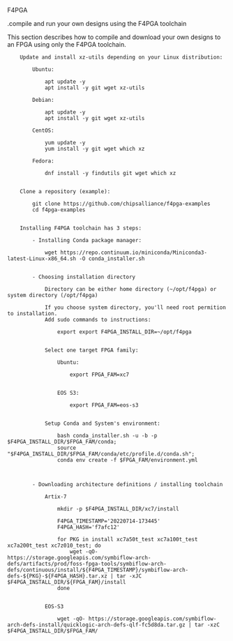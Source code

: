 F4PGA

.compile and run your own designs using the F4PGA toolchain


This section describes how to compile and download your own designs to an FPGA using only the F4PGA toolchain.


		Update and install xz-utils depending on your Linux distribution:
		
			Ubuntu:
			
				apt update -y
				apt install -y git wget xz-utils
			
			Debian:
			
				apt update -y
				apt install -y git wget xz-utils
				
			CentOS:
			
				yum update -y
				yum install -y git wget which xz
				
			Fedora:
			
				dnf install -y findutils git wget which xz

	
		Clone a repository (example):
		
			git clone https://github.com/chipsalliance/f4pga-examples
			cd f4pga-examples 
	
	
		Installing F4PGA toolchain has 3 steps:
		
			- Installing Conda package manager:
			
				wget https://repo.continuum.io/miniconda/Miniconda3-latest-Linux-x86_64.sh -O conda_installer.sh
			
			
			- Choosing installation directory
			
				Directory can be either home directory (~/opt/f4pga) or system directory (/opt/f4pga)
				
				If you choose system directory, you'll need root permition to installation.
				Add sudo commands to instructions:
				
					export export F4PGA_INSTALL_DIR=~/opt/f4pga
					
				
				Select one target FPGA family:
				
					Ubuntu:
			
						export FPGA_FAM=xc7
						
					
					EOS S3:
			
						export FPGA_FAM=eos-s3
						
				
				Setup Conda and System's environment:
				
					bash conda_installer.sh -u -b -p $F4PGA_INSTALL_DIR/$FPGA_FAM/conda;
					source "$F4PGA_INSTALL_DIR/$FPGA_FAM/conda/etc/profile.d/conda.sh";
					conda env create -f $FPGA_FAM/environment.yml
			
			
			
			- Downloading architecture definitions / installing toolchain
			
				Artix-7
				
					mkdir -p $F4PGA_INSTALL_DIR/xc7/install

					F4PGA_TIMESTAMP='20220714-173445'
					F4PGA_HASH='f7afc12'

					for PKG in install xc7a50t_test xc7a100t_test xc7a200t_test xc7z010_test; do
						wget -qO- https://storage.googleapis.com/symbiflow-arch-defs/artifacts/prod/foss-fpga-tools/symbiflow-arch-defs/continuous/install/${F4PGA_TIMESTAMP}/symbiflow-arch-defs-${PKG}-${F4PGA_HASH}.tar.xz | tar -xJC $F4PGA_INSTALL_DIR/${FPGA_FAM}/install
					done
					
					
				EOS-S3
				
					wget -qO- https://storage.googleapis.com/symbiflow-arch-defs-install/quicklogic-arch-defs-qlf-fc5d8da.tar.gz | tar -xzC $F4PGA_INSTALL_DIR/$FPGA_FAM/


	
	
	
	
	
	
